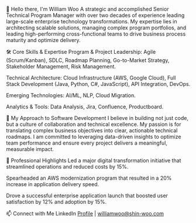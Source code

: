 👋 Hello there, I'm William Woo
A strategic and accomplished Senior Technical Program Manager with over two decades of experience leading large-scale enterprise technology transformations. My expertise lies in architecting scalable solutions, managing complex program portfolios, and leading high-performing cross-functional teams to drive business process maturity and optimize delivery.

🛠️ Core Skills & Expertise
Program & Project Leadership: Agile (Scrum/Kanban), SDLC, Roadmap Planning, Go-to-Market Strategy, Stakeholder Management, Risk Management.

Technical Architecture: Cloud Infrastructure (AWS, Google Cloud), Full Stack Development (Java, Python, C#, JavaScript), API Integration, DevOps.

Emerging Technologies: AI/ML, NLP, Cloud Migration.

Analytics & Tools: Data Analysis, Jira, Confluence, Productboard.

🚀 My Approach to Software Development
I believe in building not just code, but a culture of collaboration and technical excellence. My passion is for translating complex business objectives into clear, actionable technical roadmaps. I am committed to leveraging data-driven insights to optimize team performance and ensure every project delivers a meaningful, measurable impact.

💼 Professional Highlights
Led a major digital transformation initiative that streamlined operations and reduced costs by 15%.

Spearheaded an AWS modernization program that resulted in a 20% increase in application delivery speed.

Drove a successful enterprise application launch that boosted user satisfaction by 12% and adoption by 15%.

📫 Connect with Me
LinkedIn [Profile](https://www.linkedin.com/in/williamwoo99/) | williamwoo@shin-woo.com 
